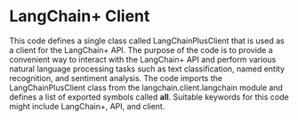# LangChain+ Client
This code defines a single class called LangChainPlusClient that is used as a client for the LangChain+ API. The purpose of the code is to provide a convenient way to interact with the LangChain+ API and perform various natural language processing tasks such as text classification, named entity recognition, and sentiment analysis. The code imports the LangChainPlusClient class from the langchain.client.langchain module and defines a list of exported symbols called __all__. Suitable keywords for this code might include LangChain+, API, and client.

